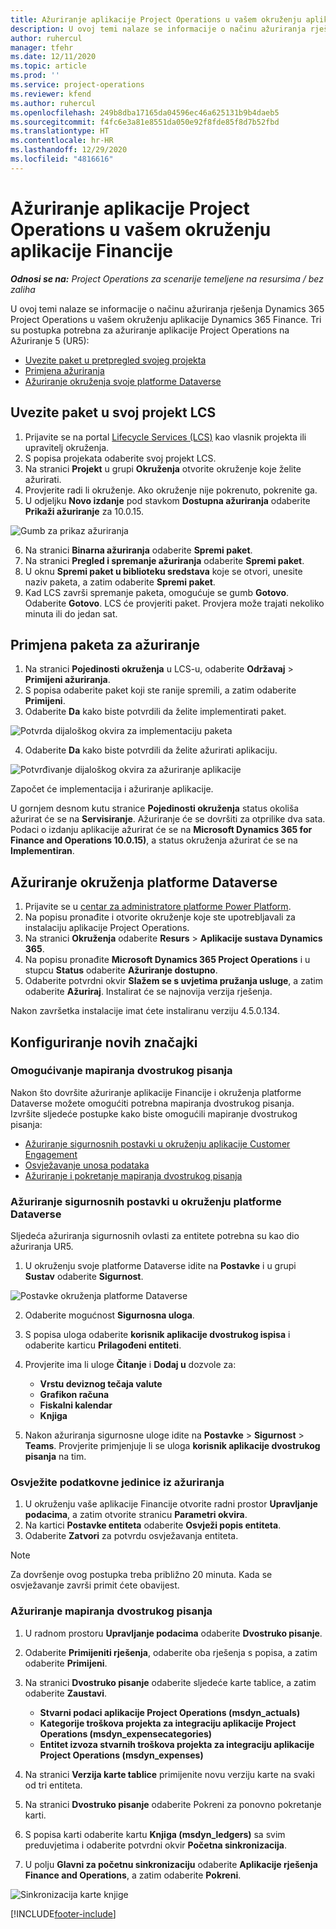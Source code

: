 ```yaml
---
title: Ažuriranje aplikacije Project Operations u vašem okruženju aplikacije Financije
description: U ovoj temi nalaze se informacije o načinu ažuriranja rješenja Project Operations u vašem okruženju aplikacije Dynamics 365 Finance.
author: ruhercul
manager: tfehr
ms.date: 12/11/2020
ms.topic: article
ms.prod: ''
ms.service: project-operations
ms.reviewer: kfend
ms.author: ruhercul
ms.openlocfilehash: 249b8dba17165da04596ec46a625131b9b4daeb5
ms.sourcegitcommit: f4fc6e3a81e8551da050e92f8fde85f8d7b52fbd
ms.translationtype: HT
ms.contentlocale: hr-HR
ms.lasthandoff: 12/29/2020
ms.locfileid: "4816616"
---
```

# <a name="update-project-operations-in-your-finance-environment"></a>Ažuriranje aplikacije Project Operations u vašem okruženju aplikacije Financije

_**Odnosi se na:** Project Operations za scenarije temeljene na resursima / bez zaliha_


U ovoj temi nalaze se informacije o načinu ažuriranja rješenja Dynamics 365 Project Operations u vašem okruženju aplikacije Dynamics 365 Finance. Tri su postupka potrebna za ažuriranje aplikacije Project Operations na Ažuriranje 5 (UR5):

- [Uvezite paket u pretpregled svojeg projekta](#import)
- [Primjena ažuriranja](#apply)
- [Ažuriranje okruženja svoje platforme Dataverse](#update)

## <a name="import-the-package-into-your-lcs-project"></a><a name="import"></a>Uvezite paket u svoj projekt LCS

1. Prijavite se na portal [Lifecycle Services (LCS)](https://lcs.dynamics.com/) kao vlasnik projekta ili upravitelj okruženja.
2. S popisa projekata odaberite svoj projekt LCS.
3. Na stranici **Projekt** u grupi **Okruženja** otvorite okruženje koje želite ažurirati.
4. Provjerite radi li okruženje. Ako okruženje nije pokrenuto, pokrenite ga.
5. U odjeljku **Novo izdanje** pod stavkom **Dostupna ažuriranja** odaberite **Prikaži ažuriranje** za 10.0.15.

![Gumb za prikaz ažuriranja](media/view-update.png)

6. Na stranici **Binarna ažuriranja** odaberite **Spremi paket**.
7. Na stranici **Pregled i spremanje ažuriranja** odaberite **Spremi paket**.
8. U oknu **Spremi paket u biblioteku sredstava** koje se otvori, unesite naziv paketa, a zatim odaberite **Spremi paket**.
9. Kad LCS završi spremanje paketa, omogućuje se gumb **Gotovo**. Odaberite **Gotovo**. LCS će provjeriti paket. Provjera može trajati nekoliko minuta ili do jedan sat.


## <a name="apply-the-package-update"></a><a name="apply"></a>Primjena paketa za ažuriranje

1. Na stranici **Pojedinosti okruženja** u LCS-u, odaberite **Održavaj** > **Primijeni ažuriranja**.
2. S popisa odaberite paket koji ste ranije spremili, a zatim odaberite **Primijeni**.
3. Odaberite **Da** kako biste potvrdili da želite implementirati paket.

![Potvrda dijaloškog okvira za implementaciju paketa](media/confirm-package-deployment.png)

4. Odaberite **Da** kako biste potvrdili da želite ažurirati aplikaciju.

![Potvrđivanje dijaloškog okvira za ažuriranje aplikacije](media/confirm-application-update.png)

Započet će implementacija i ažuriranje aplikacije. 

U gornjem desnom kutu stranice **Pojedinosti okruženja** status okoliša ažurirat će se na **Servisiranje**. Ažuriranje će se dovršiti za otprilike dva sata. Podaci o izdanju aplikacije ažurirat će se na **Microsoft Dynamics 365 for Finance and Operations 10.0.15)**, a status okruženja ažurirat će se na **Implementiran**.


## <a name="update-your-dataverse-environment"></a><a name="update"></a>Ažuriranje okruženja platforme Dataverse

1. Prijavite se u [centar za administratore platforme Power Platform](https://admin.powerplatform.com/).
2. Na popisu pronađite i otvorite okruženje koje ste upotrebljavali za instalaciju aplikacije Project Operations.
3. Na stranici **Okruženja** odaberite **Resurs** > **Aplikacije sustava Dynamics 365**.
4. Na popisu pronađite **Microsoft Dynamics 365 Project Operations** i u stupcu **Status** odaberite **Ažuriranje dostupno**.
5. Odaberite potvrdni okvir **Slažem se s uvjetima pružanja usluge**, a zatim odaberite **Ažuriraj**. Instalirat će se najnovija verzija rješenja.

Nakon završetka instalacije imat ćete instaliranu verziju 4.5.0.134.

## <a name="configure-new-features"></a>Konfiguriranje novih značajki

### <a name="enable-dual-write-mapping"></a>Omogućivanje mapiranja dvostrukog pisanja

Nakon što dovršite ažuriranje aplikacije Financije i okruženja platforme Dataverse možete omogućiti potrebna mapiranja dvostrukog pisanja. Izvršite sljedeće postupke kako biste omogućili mapiranje dvostrukog pisanja:

- [Ažuriranje sigurnosnih postavki u okruženju aplikacije Customer Engagement](#security)
- [Osvježavanje unosa podataka](#refresh)
- [Ažuriranje i pokretanje mapiranja dvostrukog pisanja](#run)

### <a name="update-security-settings-on-the-dataverse-environment"></a><a name="security"></a>Ažuriranje sigurnosnih postavki u okruženju platforme Dataverse

Sljedeća ažuriranja sigurnosnih ovlasti za entitete potrebna su kao dio ažuriranja UR5.

1. U okruženju svoje platforme Dataverse idite na **Postavke** i u grupi **Sustav** odaberite **Sigurnost**.

![Postavke okruženja platforme Dataverse](media/Picture21.png)

2. Odaberite mogućnost **Sigurnosna uloga**.
3. S popisa uloga odaberite **korisnik aplikacije dvostrukog ispisa** i odaberite karticu **Prilagođeni entiteti**. 
4. Provjerite ima li uloge **Čitanje** i **Dodaj u** dozvole za:

      - **Vrstu deviznog tečaja valute**
      - **Grafikon računa** 
      - **Fiskalni kalendar** 
      - **Knjiga**

5. Nakon ažuriranja sigurnosne uloge idite na **Postavke** > **Sigurnost** > **Teams**. Provjerite primjenjuje li se uloga **korisnik aplikacije dvostrukog pisanja** na tim. 

### <a name="refresh-data-entities-from-the-update"></a><a name="refresh"></a>Osvježite podatkovne jedinice iz ažuriranja

1. U okruženju vaše aplikacije Financije otvorite radni prostor **Upravljanje podacima**, a zatim otvorite stranicu **Parametri okvira**.
2. Na kartici **Postavke entiteta** odaberite **Osvježi popis entiteta**.
3. Odaberite **Zatvori** za potvrdu osvježavanja entiteta.

 > [!NOTE]
 > Za dovršenje ovog postupka treba približno 20 minuta. Kada se osvježavanje završi primit ćete obavijest.

### <a name="update-dual-write-mappings"></a><a name="run"></a>Ažuriranje mapiranja dvostrukog pisanja

1. U radnom prostoru **Upravljanje podacima** odaberite **Dvostruko pisanje**.
2. Odaberite **Primijeniti rješenja**, odaberite oba rješenja s popisa, a zatim odaberite **Primijeni**.
3. Na stranici **Dvostruko pisanje** odaberite sljedeće karte tablice, a zatim odaberite **Zaustavi**.

    - **Stvarni podaci aplikacije Project Operations (msdyn_actuals)**
    - **Kategorije troškova projekta za integraciju aplikacije Project Operations (msdyn_expensecategories)**
    - **Entitet izvoza stvarnih troškova projekta za integraciju aplikacije Project Operations (msdyn_expenses)**

4. Na stranici **Verzija karte tablice** primijenite novu verziju karte na svaki od tri entiteta.
5. Na stranici **Dvostruko pisanje** odaberite Pokreni za ponovno pokretanje karti.
6. S popisa karti odaberite kartu **Knjiga (msdyn_ledgers)** sa svim preduvjetima i odaberite potvrdni okvir **Početna sinkronizacija**. 
7. U polju **Glavni za početnu sinkronizaciju** odaberite **Aplikacije rješenja Finance and Operations**, a zatim odaberite **Pokreni**.
 
 ![Sinkronizacija karte knjige](media/DW6.png)
 


[!INCLUDE[footer-include](../includes/footer-banner.md)]